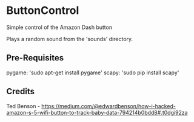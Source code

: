 # ButtonControl
Simple control of the Amazon Dash button

Plays a random sound from the 'sounds' directory. 

## Pre-Requisites

pygame: 'sudo apt-get install pygame'
scapy: 'sudo pip install scapy'

## Credits

Ted Benson - https://medium.com/@edwardbenson/how-i-hacked-amazon-s-5-wifi-button-to-track-baby-data-794214b0bdd8#.t0dgi92za

